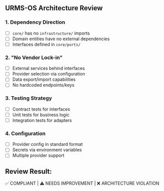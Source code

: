 ## URMS-OS Architecture Review

### 1. Dependency Direction
- [ ] `core/` has no `infrastructure/` imports
- [ ] Domain entities have no external dependencies
- [ ] Interfaces defined in `core/ports/`

### 2. "No Vendor Lock-in"  
- [ ] External services behind interfaces
- [ ] Provider selection via configuration
- [ ] Data export/import capabilities
- [ ] No hardcoded endpoints/keys

### 3. Testing Strategy
- [ ] Contract tests for interfaces
- [ ] Unit tests for business logic
- [ ] Integration tests for adapters

### 4. Configuration
- [ ] Provider config in standard format
- [ ] Secrets via environment variables
- [ ] Multiple provider support

## Review Result:
✅ COMPLIANT | ⚠️ NEEDS IMPROVEMENT | ❌ ARCHITECTURE VIOLATION
